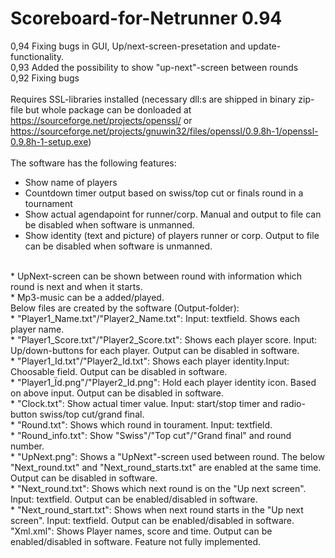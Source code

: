 # Scoreboard-for-Netrunner 0.94
0,94 Fixing bugs in GUI, Up/next-screen-presetation and update-functionality.<br/>
0,93 Added the possibility to show "up-next"-screen between rounds<br/>
0,92 Fixing bugs<br/>
<br/>
Requires SSL-libraries installed (necessary dll:s are shipped in binary zip-file but whole package can be donloaded at https://sourceforge.net/projects/openssl/ or https://sourceforge.net/projects/gnuwin32/files/openssl/0.9.8h-1/openssl-0.9.8h-1-setup.exe)<br/>
<br/>
The software has the following features:<br/>
* Show name of players<br/>
* Countdown timer output based on swiss/top cut or finals round in a tournament<br/>
* Show actual agendapoint for runner/corp. Manual and output to file can be disabled when software is unmanned.<br/>
* Show identity (text and picture) of players runner or corp. Output to file can be disabled when software is unmanned.<br/>
<br/>
* UpNext-screen can be shown between round with information which round is next and when it starts.<br/>
* Mp3-music can be a added/played.<br/>
Below files are created by the software (Output-folder):<br/>
* "Player1_Name.txt"/"Player2_Name.txt": Input: textfield. Shows each player name.<br/>
* "Player1_Score.txt"/"Player2_Score.txt": Shows each player score. Input: Up/down-buttons for each player. Output can be disabled in software.<br/>
* "Player1_Id.txt"/"Player2_Id.txt": Shows each player identity.Input: Choosable field. Output can be disabled in software.<br/>
* "Player1_Ïd.png"/"Player2_Id.png": Hold each player identity icon. Based on above input. Output can be disabled in software.<br/>
* "Clock.txt": Show actual timer value. Input: start/stop timer and radio-button swiss/top cut/grand final.<br/>
* "Round.txt": Shows which round in tourament. Input: textfield.<br/>
* "Round_info.txt": Show "Swiss"/"Top cut"/"Grand final" and round number.<br/>
* "UpNext.png": Shows a "UpNext"-screen used between round. The below "Next_round.txt" and "Next_round_starts.txt" are enabled at the same time. Output can be disabled in software.<br/>
* "Next_round.txt": Shows which next round is on  the "Up next screen". Input: textfield. Output can be enabled/disabled in software.<br/>
* "Next_round_start.txt": Shows when next round starts in the "Up next screen". Input: textfield. Output can be enabled/disabled in software.<br/>
"Xml.xml": Shows Player names, score and time. Output can be enabled/disabled in software. Feature not fully implemented.<br/>
